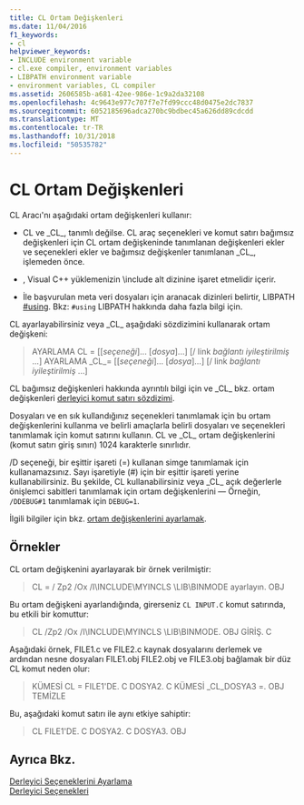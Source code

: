 ```yaml
---
title: CL Ortam Değişkenleri
ms.date: 11/04/2016
f1_keywords:
- cl
helpviewer_keywords:
- INCLUDE environment variable
- cl.exe compiler, environment variables
- LIBPATH environment variable
- environment variables, CL compiler
ms.assetid: 2606585b-a681-42ee-986e-1c9a2da32108
ms.openlocfilehash: 4c9643e977c707f7e7fd99ccc48d0475e2dc7837
ms.sourcegitcommit: 6052185696adca270bc9bdbec45a626dd89cdcdd
ms.translationtype: MT
ms.contentlocale: tr-TR
ms.lasthandoff: 10/31/2018
ms.locfileid: "50535782"
---
```

# <a name="cl-environment-variables"></a>CL Ortam Değişkenleri

CL Aracı'nı aşağıdaki ortam değişkenleri kullanır:

- CL ve \_CL\_, tanımlı değilse. CL araç seçenekleri ve komut satırı bağımsız değişkenleri için CL ortam değişkeninde tanımlanan değişkenleri ekler ve seçenekleri ekler ve bağımsız değişkenler tanımlanan \_CL\_, işlemeden önce.

- , Visual C++ yüklemenizin \include alt dizinine işaret etmelidir içerir.

- İle başvurulan meta veri dosyaları için aranacak dizinleri belirtir, LIBPATH [#using](../../preprocessor/hash-using-directive-cpp.md). Bkz: `#using` LIBPATH hakkında daha fazla bilgi için.

CL ayarlayabilirsiniz veya \_CL\_ aşağıdaki sözdizimini kullanarak ortam değişkeni:

> AYARLAMA CL = [[*seçeneği*]... [*dosya*]...] [/ link *bağlantı iyileştirilmiş* ...] AYARLAMA \_CL\_= [[*seçeneği*]... [*dosya*]...] [/ link *bağlantı iyileştirilmiş* ...]

CL bağımsız değişkenleri hakkında ayrıntılı bilgi için ve \_CL\_ bkz. ortam değişkenleri [derleyici komut satırı sözdizimi](../../build/reference/compiler-command-line-syntax.md).

Dosyaları ve en sık kullandığınız seçenekleri tanımlamak için bu ortam değişkenlerini kullanma ve belirli amaçlarla belirli dosyaları ve seçenekleri tanımlamak için komut satırını kullanın. CL ve \_CL\_ ortam değişkenlerini (komut satırı giriş sınırı) 1024 karakterle sınırlıdır.

/D seçeneği, bir eşittir işareti (=) kullanan simge tanımlamak için kullanamazsınız. Sayı işaretiyle (#) için bir eşittir işareti yerine kullanabilirsiniz. Bu şekilde, CL kullanabilirsiniz veya \_CL\_ açık değerlerle önişlemci sabitleri tanımlamak için ortam değişkenlerini — Örneğin, `/DDEBUG#1` tanımlamak için `DEBUG=1`.

İlgili bilgiler için bkz. [ortam değişkenlerini ayarlamak](../../build/setting-the-path-and-environment-variables-for-command-line-builds.md).

## <a name="examples"></a>Örnekler

CL ortam değişkenini ayarlayarak bir örnek verilmiştir:

> CL = / Zp2 /Ox /I\INCLUDE\MYINCLS \LIB\BINMODE ayarlayın. OBJ

Bu ortam değişkeni ayarlandığında, girerseniz `CL INPUT.C` komut satırında, bu etkili bir komuttur:

> CL /Zp2 /Ox /I\INCLUDE\MYINCLS \LIB\BINMODE. OBJ GİRİŞ. C

Aşağıdaki örnek, FILE1.c ve FILE2.c kaynak dosyalarını derlemek ve ardından nesne dosyaları FILE1.obj FILE2.obj ve FILE3.obj bağlamak bir düz CL komut neden olur:

> KÜMESİ CL = FILE1'DE. C DOSYA2. C KÜMESİ \_CL\_DOSYA3 =. OBJ TEMİZLE

Bu, aşağıdaki komut satırı ile aynı etkiye sahiptir:

> CL FILE1'DE. C DOSYA2. C DOSYA3. OBJ

## <a name="see-also"></a>Ayrıca Bkz.

[Derleyici Seçeneklerini Ayarlama](../../build/reference/setting-compiler-options.md)<br/>
[Derleyici Seçenekleri](../../build/reference/compiler-options.md)
